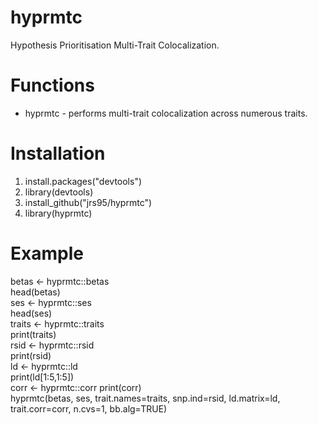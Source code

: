 # hyprmtc
Hypothesis Prioritisation Multi-Trait Colocalization.

# Functions
* hyprmtc - performs multi-trait colocalization across numerous traits.  

# Installation
1. install.packages("devtools")
2. library(devtools) 
3. install_github("jrs95/hyprmtc")
4. library(hyprmtc)

# Example
betas <- hyprmtc::betas  
head(betas)  
ses <- hyprmtc::ses  
head(ses)  
traits <- hyprmtc::traits  
print(traits)   
rsid <- hyprmtc::rsid  
print(rsid)  
ld <- hyprmtc::ld  
print(ld[1:5,1:5])   
corr <- hyprmtc::corr
print(corr)  
hyprmtc(betas, ses, trait.names=traits, snp.ind=rsid, ld.matrix=ld, trait.corr=corr, n.cvs=1, bb.alg=TRUE)  
